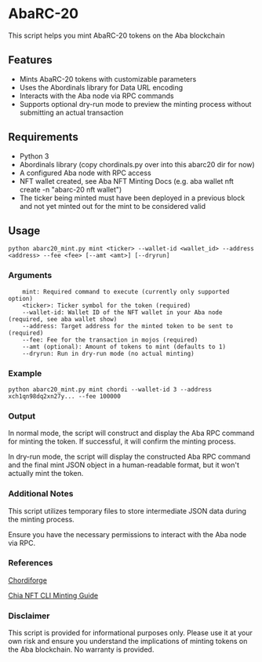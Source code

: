 # AbaRC-20

This script helps you mint AbaRC-20 tokens on the Aba blockchain

## Features

- Mints AbaRC-20 tokens with customizable parameters
- Uses the Abordinals library for Data URL encoding
- Interacts with the Aba node via RPC commands
- Supports optional dry-run mode to preview the minting process without submitting an actual transaction

## Requirements

- Python 3
- Abordinals library (copy chordinals.py over into this abarc20 dir for now)
- A configured Aba node with RPC access
- NFT wallet created, see Aba NFT Minting Docs (e.g. aba wallet nft create -n "abarc-20 nft wallet")
- The ticker being minted must have been deployed in a previous block and not yet minted out for the mint to be considered valid

## Usage

```
python abarc20_mint.py mint <ticker> --wallet-id <wallet_id> --address <address> --fee <fee> [--amt <amt>] [--dryrun]
```

### Arguments

```
    mint: Required command to execute (currently only supported option)
    <ticker>: Ticker symbol for the token (required)
    --wallet-id: Wallet ID of the NFT wallet in your Aba node (required, see aba wallet show)
    --address: Target address for the minted token to be sent to (required)
    --fee: Fee for the transaction in mojos (required)
    --amt (optional): Amount of tokens to mint (defaults to 1)
    --dryrun: Run in dry-run mode (no actual minting)
```

### Example

```
python abarc20_mint.py mint chordi --wallet-id 3 --address xch1qn98dq2xn27y... --fee 100000
```

### Output

In normal mode, the script will construct and display the Aba RPC command for minting the token. If successful, it will confirm the minting process.

In dry-run mode, the script will display the constructed Aba RPC command and the final mint JSON object in a human-readable format, but it won't actually mint the token.

### Additional Notes

This script utilizes temporary files to store intermediate JSON data during the minting process.

Ensure you have the necessary permissions to interact with the Aba node via RPC.

### References

[Chordiforge](https://www.chordiforge.com/)

[Chia NFT CLI Minting Guide](https://docs.chia.net/guides/nft-cli/)

### Disclaimer

This script is provided for informational purposes only. Please use it at your own risk and ensure you understand the implications of minting tokens on the Aba blockchain.
No warranty is provided.
